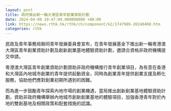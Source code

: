 ```yaml
---
layout: post
title: 政府推出新一輪大灣區青年創業資助計劃
date: 2024-04-08 19:47:09.000000000 +08:00
link: https://news.rthk.hk/rthk/ch/component/k2/1747989-20240408.htm
categories: rthk
---
```


民政及青年事務局聯同青年發展委員會宣布，在青年發展基金下推出新一輪粵港澳大灣區青年創業資助計劃及創新創業基地體驗資助計劃，邀請合資格非政府機構提交申請。

粵港澳大灣區青年創業資助計劃資助非政府機構推行青年創業項目，為有意在香港和大灣區內地城市創業的青年提供起動資金，同時為創業青年提供創業支援及孵化服務，協助他們應對創業初期所遇到的困難。

而為進一步鼓勵青年探索內地市場的創業機遇，當局推出創新創業基地體驗資助計劃，資助非政府機構舉辦內地城市創新創業基地的體驗項目，加強香港青年對於內地的雙創基地及相關政策和配套措施的認識。
